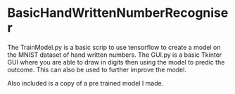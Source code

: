 # BasicHandWrittenNumberRecogniser

The TrainModel.py is a basic scrip to use tensorflow to create a model on the MNIST dataset of hand written numbers.
The GUI.py is a basic Tkinter GUI where you are able to draw in digits then using the model to predic the outcome. This can also be used to further improve the model.

Also included is a copy of a pre trained model I made.
